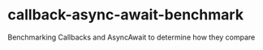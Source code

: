 # callback-async-await-benchmark
Benchmarking Callbacks and AsyncAwait to determine how they compare
